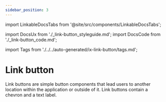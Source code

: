 ```yaml
---
sidebar_position: 3
---
```


import LinkableDocsTabs from '@site/src/components/LinkableDocsTabs';

import DocsUx from './\_link-button_styleguide.md';
import DocsCode from './\_link-button_code.md';

import Tags from './../../auto-generated/ix-link-button/tags.md';

# Link button

<Tags />
<!-- introduction start -->
Link buttons are simple button components that lead users to another location within the application or outside of it. Link buttons contain a chevron and a text label.
<!-- introduction end -->
<LinkableDocsTabs>
  <DocsUx />
  <DocsCode />
</LinkableDocsTabs>
